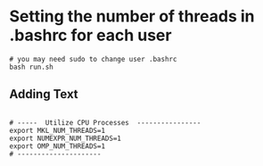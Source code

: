 # Setting the number of threads in .bashrc for each user


```
# you may need sudo to change user .bashrc
bash run.sh 

```

## Adding Text

```

# -----  Utilize CPU Processes  ----------------
export MKL_NUM_THREADS=1
export NUMEXPR_NUM_THREADS=1
export OMP_NUM_THREADS=1
# ---------------------

```